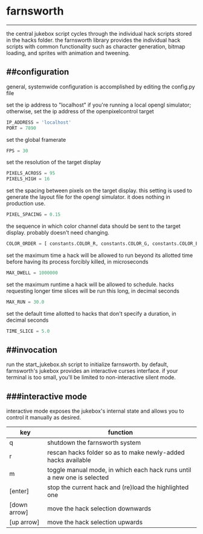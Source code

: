# farnsworth
---
the central jukebox script cycles through the individual hack scripts
stored in the hacks folder. the farnsworth library provides the
individual hack scripts with common functionality such as character
generation, bitmap loading, and sprites with animation and tweening.

##configuration
---
general, systemwide configuration is accomplished by editing the
config.py file

set the ip address to "localhost" if you're running a local opengl
simulator; otherwise, set the ip address of the openpixelcontrol target

```python
IP_ADDRESS = 'localhost'
PORT = 7890
```
set the global framerate

```python
FPS = 30
```

set the resolution of the target display

```python
PIXELS_ACROSS = 95
PIXELS_HIGH = 16
```

set the spacing between pixels on the target display. this setting is
used to generate the layout file for the opengl simulator. it does
nothing in production use.

```python
PIXEL_SPACING = 0.15
```

the sequence in which color channel data should be sent to the target
display. probably doesn't need changing.

```python
COLOR_ORDER = [ constants.COLOR_R, constants.COLOR_G, constants.COLOR_B ]
```

set the maximum time a hack will be allowed to run beyond its allotted
time before having its process forcibly killed, in microseconds

```python
MAX_DWELL = 1000000
```

set the maximum runtime a hack will be allowed to schedule. hacks
requesting longer time slices will be run this long, in decimal seconds

```python
MAX_RUN = 30.0
```

set the default time allotted to hacks that don't specify a duration, in
decimal seconds

```python
TIME_SLICE = 5.0
```

##invocation
---
run the start_jukebox.sh script to initialize farnsworth. by default,
farnsworth's jukebox provides an interactive curses interface. if your
terminal is too small, you'll be limited to non-interactive silent mode.

###interactive mode
---
interactive mode exposes the jukebox's internal state and allows you to
control it manually as desired.

key | function
----|---------
q | shutdown the farnsworth system
r | rescan hacks folder so as to make newly-added hacks available
m | toggle manual mode, in which each hack runs until a new one is selected
[enter] | stop the current hack and (re)load the highlighted one
[down arrow] | move the hack selection downwards
[up arrow] | move the hack selection upwards
